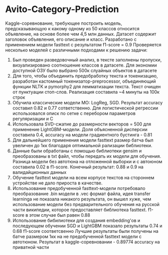 # Avito-Category-Prediction
Kaggle-соревнование, требующее построить модель, предсказывающую к какому одному из 50 классов относится объявление, на основе более чем 4,5 млн данных. Датасет содержит заголовок объявления, его описание и класс. Разработано с применением модели fasttext с результатом f1-score = 0.9
Проверяется несколько моделей с различными подходами к решению задачи:
1. Был проведен разведовочный анализ, в тексте заполнены пропуски, визуализировано соотношение классов в датасете. Для экономии доступной ОЗУ было выбрано 500к слуайных объектов в датасете
2. Для того, чтобы объединить предобработку текста и токенизацию, разработан кастомный токенизатор-preprocessor, объединяющий функции NLTK и pymorphy2 для лемматизации текста. Текст очищен от пунктуации стоп-слов. Реализация составила ~4 минуты на 100к строк
3. Обучила классические модели МО: LogReg, SGD. Результат accuracy составил 0.82 и 0.77 сответственно. Для логистической регрессии использовался описк по сетке с перебором параметров регуляризации и С
4. Использовала SVD-сжатие до размерности векторов = 500 для применение LightGBM-модели. Доля объясненной дисперсии составила 0.4, accuracy на модели градиентного бустинга - 0.81
5. Для дальнейшего применения модели fasttext размер батча был увеличен до 1кк благодаря оптимальной рализации библиотеки.
6. Данные были обработаны с помощью библиотеки gensim и преобразованы в txt файл, чтобы передать их модели для обучения. Разница модели без автотюна на отложенной выборки и с автоюном составила 0.02 в f1-score. Конечный результат: 0.88 и 0.9 на валидайционных данных
7. Обучение fasttext модели на всем корпусе текстов на стороннем устройстве не дало прироста в качестве. 
8. Использование предобученной fasttext-модели потребовало преобразование .bin модели в .vec формат файла, идея transfer learninga не показала никакого результата, он вышел хуже, чем использование модели без предварительного обучения на русской части википедии, которое предоставляет библиотека fasttext. f1-score в этом случае был равен 0.88
9. Использование бибилиотеки для создания embedding'ов и последующем обучении SGD и LightGBM показало результаты 0.74 и 0.68 f1-score соответсвенно
Лучшие результаты были получены на батче размером 1кк на не предобученной fasttext модели с автотюном. Результат в kaggle-соревновании - 0.89774 accuracy на приватной части
